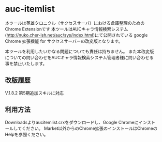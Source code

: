 auc-itemlist
=============

本ツールは英雄クロニクル（サクセスサーバ）における倉庫整理のためのChrome Extensionです
本ツールはAUCキャラ情報検索システム(http://nuko.cher-ish.net/auc/sys/index.html)にて公開されている
google Chrome 拡張機能 for サクセスサーバーの改変版となります。

本ツールを利用したいかなる問題についても責任は持ちません。
また本改変版についての問い合わせをAUCキャラ情報検索システム管理者様に問い合わせる事を禁止いたします。

改版履歴
--------
V.1.8.2 第5期追加スキルに対応

利用方法
---------
Downloadsよりaucitemlist.crxをダウンロードし、Google Chromeにインストールしてください。
Market以外からのChrome拡張のインストールはChromeのHelpを参照ください。

